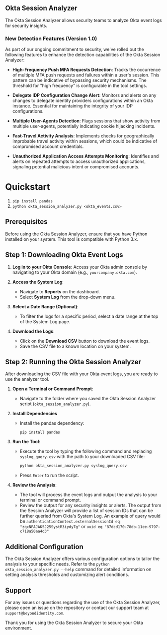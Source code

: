 ## Okta Session Analyzer

The Okta Session Analyzer allows security teams to analyze Okta event logs for security insights.

### New Detection Features (Version 1.0)

As part of our ongoing commitment to security, we've rolled out the following features to enhance the detection capabilities of the Okta Session Analyzer:

- **High-Frequency Push MFA Requests Detection**: Tracks the occurrence of multiple MFA push requests and failures within a user's session. This pattern can be indicative of bypassing security mechanisms. The threshold for "high frequency" is configurable in the tool settings.

- **Delegate IDP Configuration Change Alert**: Monitors and alerts on any changes to delegate identity providers configurations within an Okta instance. Essential for maintaining the integrity of your IDP configurations.

- **Multiple User-Agents Detection**: Flags sessions that show activity from multiple user-agents, potentially indicating cookie hijacking incidents.

- **Fast-Travel Activity Analysis**: Implements checks for geographically improbable travel activity within sessions, which could be indicative of compromised account credentials.

- **Unauthorized Application Access Attempts Monitoring**: Identifies and alerts on repeated attempts to access unauthorized applications, signaling potential malicious intent or compromised accounts.

# Quickstart

1. `pip install pandas`
2. `python okta_session_analyzer.py <okta_events.csv>`

## Prerequisites

Before using the Okta Session Analyzer, ensure that you have Python installed on your system. This tool is compatible with Python 3.x.

## Step 1: Downloading Okta Event Logs

1. **Log in to your Okta Console**: Access your Okta admin console by navigating to your Okta domain (e.g., `yourcompany.okta.com`).

2. **Access the System Log**:

   - Navigate to **Reports** on the dashboard.
   - Select **System Log** from the drop-down menu.

3. **Select a Date Range (Optional)**:

   - To filter the logs for a specific period, select a date range at the top of the System Log page.

4. **Download the Logs**:
   - Click on the **Download CSV** button to download the event logs.
   - Save the CSV file to a known location on your system.

## Step 2: Running the Okta Session Analyzer

After downloading the CSV file with your Okta event logs, you are ready to use the analyzer tool.

1. **Open a Terminal or Command Prompt**:

   - Navigate to the folder where you saved the Okta Session Analyzer script (`okta_session_analyzer.py`).

2. **Install Dependencies**

   - Install the pandas dependency:
     ```
     pip install pandas
     ```

3. **Run the Tool**:

   - Execute the tool by typing the following command and replacing `syslog_query.csv` with the path to your downloaded CSV file:
     ```sh
     python okta_session_analyzer.py syslog_query.csv
     ```
   - Press `Enter` to run the script.

4. **Review the Analysis**:
   - The tool will process the event logs and output the analysis to your terminal or command prompt.
   - Review the output for any security insights or alerts. The output from the Session Analyzer will provide a list of session IDs that can be further queried from Okta's System Log. An example of query would be `authenticationContext.externalSessionId eq "zqxNPAJAK5J25SystR3iydyTg"` or `uuid eq "87dcd170-78db-11ee-9797-c718a50aa4d3"`

## Additional Configuration

The Okta Session Analyzer offers various configuration options to tailor the analysis to your specific needs. Refer to the `python okta_session_analyzer.py --help` command for detailed information on setting analysis thresholds and customizing alert conditions.

## Support

For any issues or questions regarding the use of the Okta Session Analyzer, please open an issue on the repository or contact our support team at `support@beyondidentity.com`.

Thank you for using the Okta Session Analyzer to secure your Okta environment.
